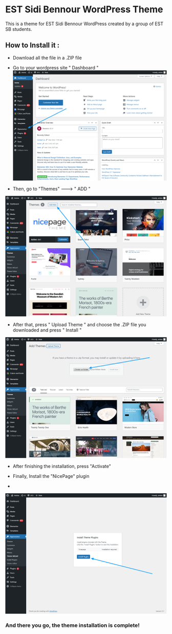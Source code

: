 # EST Sidi Bennour WordPress Theme

This is a theme for EST Sidi Bennour WordPress created by a group of EST SB students.



## How to Install it : 

  - Download all the file in a .ZIP file
  - Go to your wordpress site " Dashboard "
  ![alt text](https://github.com/AmineElkhalidy/ESTSB/blob/main/cap1.png)

- Then, go to "Themes" ---> " ADD "

 ![alt text](https://github.com/AmineElkhalidy/ESTSB/blob/main/cap2.png)
 
 - After that, press " Upload Theme " and choose the .ZIP file you downloaded and press " Install " 

![alt text](https://github.com/AmineElkhalidy/ESTSB/blob/main/cap3.png)

- After finishing the installation, press "Activate"
 
 - Finally, Install the "NicePage" plugin
 - 
![alt text](https://github.com/AmineElkhalidy/ESTSB/blob/main/cap4.png)


### And there you go, the theme installation is complete!
